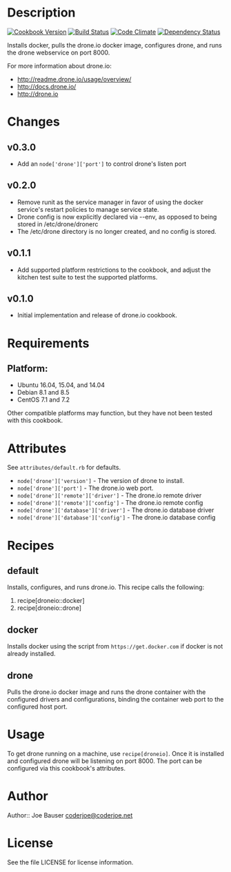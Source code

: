 Description
===========

[![Cookbook Version](https://img.shields.io/cookbook/v/droneio.svg)](https://community.opscode.com/cookbooks/droneio)
[![Build Status](https://travis-ci.org/coderjoe/chef-droneio.svg?branch=master)](https://travis-ci.org/coderjoe/chef-droneio)
[![Code Climate](https://codeclimate.com/github/coderjoe/chef-droneio/badges/gpa.svg)](https://codeclimate.com/github/coderjoe/chef-droneio)
[![Dependency Status](https://gemnasium.com/badges/github.com/coderjoe/chef-droneio.svg)](https://gemnasium.com/github.com/coderjoe/chef-droneio)

Installs docker, pulls the drone.io docker image, configures drone, and runs
the drone webservice on port 8000.

For more information about drone.io:

* http://readme.drone.io/usage/overview/
* http://docs.drone.io/
* http://drone.io

Changes
=======

## v0.3.0

* Add an `node['drone']['port']` to control drone's listen port

## v0.2.0

* Remove runit as the service manager in favor of using the docker service's
restart policies to manage service state.
* Drone config is now explicitly declared via --env, as opposed to being stored
in /etc/drone/dronerc
* The /etc/drone directory is no longer created, and no config is stored.

## v0.1.1

* Add supported platform restrictions to the cookbook, and adjust the kitchen
test suite to test the supported platforms.

## v0.1.0

* Initial implementation and release of drone.io cookbook.

Requirements
============

## Platform:

* Ubuntu 16.04, 15.04, and 14.04
* Debian 8.1 and 8.5
* CentOS 7.1 and 7.2

Other compatible platforms may function, but they have not been tested with
this cookbook.

Attributes
==========

See `attributes/default.rb` for defaults.

* `node['drone']['version']` - The version of drone to install.
* `node['drone']['port']` - The drone.io web port.
* `node['drone']['remote']['driver']` - The drone.io remote driver
* `node['drone']['remote']['config']` - The drone.io remote config
* `node['drone']['database']['driver']` - The drone.io database driver
* `node['drone']['database']['config']` - The drone.io database config

Recipes
=======

default
-------

Installs, configures, and runs drone.io. This recipe calls the following:

1. recipe[droneio::docker]
2. recipe[droneio::drone]

docker
------

Installs docker using the script from `https://get.docker.com` if docker is not
already installed.

drone
-----

Pulls the drone.io docker image and runs the drone container with the configured
drivers and configurations, binding the container web port to the configured
host port.

Usage
=====

To get drone running on a machine, use `recipe[droneio]`. Once it is installed
and configured drone will be listening on port 8000. The port can be configured
via this cookbook's attributes.

Author
======

Author:: Joe Bauser <coderjoe@coderjoe.net>

License
=======

See the file LICENSE for license information.
